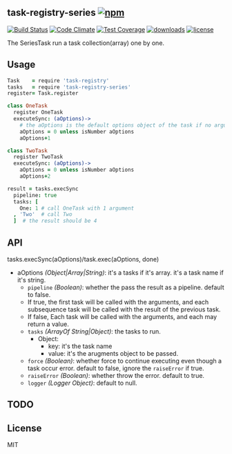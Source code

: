 ## task-registry-series [![npm](https://img.shields.io/npm/v/task-registry-series.svg)](https://npmjs.org/package/task-registry-series)

[![Build Status](https://img.shields.io/travis/snowyu/task-registry-series.js/master.svg)](http://travis-ci.org/snowyu/task-registry-series.js)
[![Code Climate](https://codeclimate.com/github/snowyu/task-registry-series.js/badges/gpa.svg)](https://codeclimate.com/github/snowyu/task-registry-series.js)
[![Test Coverage](https://codeclimate.com/github/snowyu/task-registry-series.js/badges/coverage.svg)](https://codeclimate.com/github/snowyu/task-registry-series.js/coverage)
[![downloads](https://img.shields.io/npm/dm/task-registry-series.svg)](https://npmjs.org/package/task-registry-series)
[![license](https://img.shields.io/npm/l/task-registry-series.svg)](https://npmjs.org/package/task-registry-series)

The SeriesTask run a task collection(array) one by one.

## Usage

```coffee
Task    = require 'task-registry'
tasks   = require 'task-registry-series'
register= Task.register

class OneTask
  register OneTask
  executeSync: (aOptions)->
    # the aOptions is the default options object of the task if no arguments passed.
    aOptions = 0 unless isNumber aOptions
    aOptions+1

class TwoTask
  register TwoTask
  executeSync: (aOptions)->
    aOptions = 0 unless isNumber aOptions
    aOptions+2

result = tasks.execSync
  pipeline: true
  tasks: [
    One: 1 # call OneTask with 1 argument
  , 'Two'  # call Two
  ]  # the result should be 4
```

## API

tasks.execSync(aOptions)/task.exec(aOptions, done)

* aOptions *(Object|Array|String)*: it's a tasks if it's array.
  it's a task name if it's string.
  * `pipeline` *(Boolean)*: whether the pass the result as a pipeline. default to false.
   * If true, the first task will be called with the arguments, and each subsequence task will be called with the result of the previous task.
   * If false, Each task will be called with the arguments, and each may return a value.
  * `tasks` *(ArrayOf String|Object)*: the tasks to run.
    * Object:
      * key: it's the task name
      * value: it's the arugments object to be passed.
  * `force` *(Boolean)*: whether force to continue executing even though a task occur error.
    default to false, ignore the `raiseError` if true.
  * `raiseError` *(Boolean)*: whether throw the error.
    default to true.
  * `logger` *(Logger Object)*: default to null.



## TODO


## License

MIT
